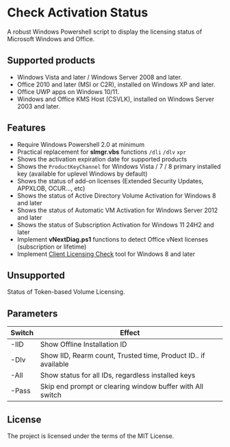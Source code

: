 Check Activation Status
=======================

A robust Windows Powershell script to display the licensing status of Microsoft Windows and Office.

Supported products
------------------

- Windows Vista and later / Windows Server 2008 and later.
- Office 2010 and later (MSI or C2R), installed on Windows XP and later.
- Office UWP apps on Windows 10/11.
- Windows and Office KMS Host (CSVLK), installed on Windows Server 2003 and later.

Features
--------

- Require Windows Powershell 2.0 at minimum
- Practical replacement for **slmgr.vbs** functions `/dli` `/dlv` `xpr`
- Shows the activation expiration date for supported products
- Shows the `ProductKeyChannel` for Windows Vista / 7 / 8 primary installed key (available for uplevel Windows by default)
- Shows the status of add-on licenses (Extended Security Updates, APPXLOB, OCUR..., etc)
- Shows the status of Active Directory Volume Activation for Windows 8 and later
- Shows the status of Automatic VM Activation for Windows Server 2012 and later
- Shows the status of Subscription Activation for Windows 11 24H2 and later
- Implement **vNextDiag.ps1** functions to detect Office vNext licenses (subscription or lifetime)
- Implement <a href="https://github.com/asdcorp/clic" target="_blank">Client Licensing Check</a> tool for Windows 8 and later

Unsupported
-----------

Status of Token-based Volume Licensing.

Parameters
----------

|Switch |Effect|
|-------|------|
| -IID  | Show Offline Installation ID |
| -Dlv  | Show IID, Rearm count, Trusted time, Product ID.. if available |
| -All  | Show status for all IDs, regardless installed keys |
| -Pass | Skip end prompt or clearing window buffer with All switch |

License
-------
The project is licensed under the terms of the MIT License.
